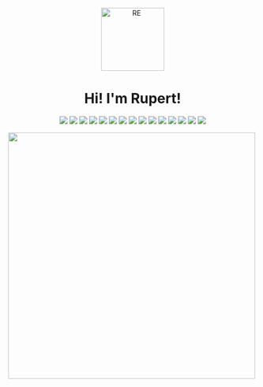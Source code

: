 <br>
  <div align="center">
  <a href="https://github.com/RE093"><img src="./public/assets/RE.png" height="128" width="128" alt="RE"></a>
  </div>
</h1>

<h1 align="center"> Hi! I'm Rupert! </h1>

<p align="center">
  <a><img src="https://img.shields.io/badge/html5%20-%23E34F26.svg?&style=for-the-badge&logo=html5&logoColor=white"/></a>
  <a>	<img src="https://img.shields.io/badge/css3%20-%231572B6.svg?&style=for-the-badge&logo=css3&logoColor=white"/></a>
  <a><img src="https://img.shields.io/badge/javascript%20-%23323330.svg?&style=for-the-badge&logo=javascript&logoColor=%23F7DF1E"/></a>
  <a><img src="https://img.shields.io/badge/jquery%20-%230769AD.svg?&style=for-the-badge&logo=jquery&logoColor=white"/></a>
  <a><img src="https://img.shields.io/badge/bootstrap%20-%23563D7C.svg?&style=for-the-badge&logo=bootstrap&logoColor=white"/></a>
  <a><img src="https://img.shields.io/badge/react%20-%2320232a.svg?&style=for-the-badge&logo=react&logoColor=%2361DAFB"/></a>
  <a><img src="https://img.shields.io/badge/node.js%20-%2343853D.svg?&style=for-the-badge&logo=node.js&logoColor=white"/></a>
  <a><img src="https://img.shields.io/badge/express.js%20-%23404d59.svg?&style=for-the-badge"/></a>
  <a><img src="https://img.shields.io/badge/mysql-%2300f.svg?&style=for-the-badge&logo=mysql&logoColor=white"/></a>
  <a><img src ="https://img.shields.io/badge/MongoDB-%234ea94b.svg?&style=for-the-badge&logo=mongodb&logoColor=white"/></a>
  <a><img src="https://img.shields.io/badge/webpack%20-%238DD6F9.svg?&style=for-the-badge&logo=webpack&logoColor=black" /></a>
  <a><img src="https://img.shields.io/badge/heroku%20-%23430098.svg?&style=for-the-badge&logo=heroku&logoColor=white"/></a>
  <a>	<img src="https://img.shields.io/badge/travisci%20-%232B2F33.svg?&style=for-the-badge&logo=travis&logoColor=white"/></a>
  <a><img src="https://img.shields.io/badge/adobe%20-%23FF0000.svg?&style=for-the-badge&logo=adobe&logoColor=white"/></a>
  <a><img src="https://img.shields.io/badge/figma%20-%23F24E1E.svg?&style=for-the-badge&logo=figma&logoColor=white"/></a>
</p>


<img src="https://raw.githubusercontent.com/RE093/RE093/master/Car.gif" height="500px" width="500px">
